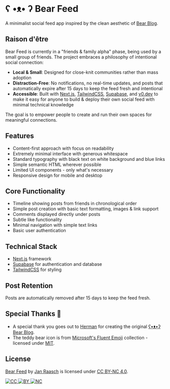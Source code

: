 # ʕ •ᴥ• ʔ Bear Feed

A minimalist social feed app inspired by the clean aesthetic of [Bear Blog][bear-blog-url].

## Raison d'être

Bear Feed is currently in a "friends & family alpha" phase, being used by a small group of friends. The project embraces a philosophy of intentional social connection:

- **Local & Small**: Designed for close-knit communities rather than mass adoption
- **Distraction-Free**: No notifications, no real-time updates, and posts that automatically expire after 15 days to keep the feed fresh and intentional
- **Accessible**: Built with [Next.js][nextjs-url], [TailwindCSS][tailwind-url], [Supabase][supabase-url], and [v0.dev][v0-url] to make it easy for anyone to build & deploy their own social feed with minimal technical knowledge

The goal is to empower people to create and run their own spaces for meaningful connections.

## Features

- Content-first approach with focus on readability
- Extremely minimal interface with generous whitespace
- Standard typography with black text on white background and blue links
- Simple semantic HTML wherever possible
- Limited UI components - only what's necessary
- Responsive design for mobile and desktop

## Core Functionality

- Timeline showing posts from friends in chronological order
- Simple post creation with basic text formatting, images & link support
- Comments displayed directly under posts
- Subtle like functionality
- Minimal navigation with simple text links
- Basic user authentication

## Technical Stack

- [Next.js][nextjs-url] framework
- [Supabase][supabase-url] for authentication and database
- [TailwindCSS][tailwind-url] for styling

## Post Retention

Posts are automatically removed after 15 days to keep the feed fresh.

## Special Thanks 🎁

* A special thank you goes out to [Herman][herman-url] for creating the original [ʕ•ᴥ•ʔ Bear Blog][bear-blog-url].
* The teddy bear icon is from [Microsoft's Fluent Emoji][fluent-emoji-url] collection - licensed under [MIT][fluent-emoji-mit-url].

## License

[Bear Feed][repo-url] by [Jan Raasch][author-url] is licensed under [CC BY-NC 4.0][license-url].

[![CC][license-cc-svg] ![BY][license-by-svg] ![NC][license-nc-svg]][license-url]

[license-url]: https://creativecommons.org/licenses/by-nc/4.0
[license-cc-svg]: https://mirrors.creativecommons.org/presskit/icons/cc.svg?ref=chooser-v1
[license-by-svg]: https://mirrors.creativecommons.org/presskit/icons/by.svg?ref=chooser-v1
[license-nc-svg]: https://mirrors.creativecommons.org/presskit/icons/nc.svg?ref=chooser-v1
[bear-blog-url]: https://bearblog.dev
[nextjs-url]: https://nextjs.org
[supabase-url]: https://supabase.com
[tailwind-url]: https://tailwindcss.com
[herman-url]: https://herman.bearblog.dev
[fluent-emoji-url]: https://github.com/microsoft/fluentui-emoji/tree/main
[fluent-emoji-mit-url]: https://github.com/microsoft/fluentui-emoji/blob/main/LICENSE
[repo-url]: https://github.com/janraasch/v0-bearfeed
[author-url]: https://www.janraasch.com
[v0-url]: https://v0.dev
